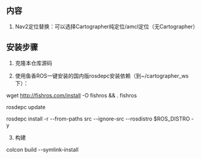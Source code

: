 ## 内容

1. Nav2定位替换：可以选择Cartographer纯定位/amcl定位（无Cartographer）

## 安装步骤

1. 克隆本仓库源码

2. 使用鱼香ROS一键安装的国内版rosdepc安装依赖（到~/cartographer_ws下）：

wget http://fishros.com/install -O fishros && . fishros

rosdepc update

rosdepc install -r --from-paths src --ignore-src --rosdistro $ROS_DISTRO -y

3. 构建

colcon build --symlink-install